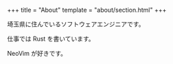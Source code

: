 +++
title = "About"
template = "about/section.html"
+++

埼玉県に住んでいるソフトウェアエンジニアです。

仕事では Rust を書いています。

NeoVim が好きです。

